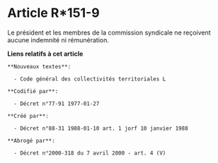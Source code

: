 # Article R*151-9

Le président et les membres de la commission syndicale ne reçoivent aucune indemnité ni rémunération.

**Liens relatifs à cet article**

	**Nouveaux textes**:

	  - Code général des collectivités territoriales L

	**Codifié par**:

	  - Décret n°77-91 1977-01-27

	**Créé par**:

	  - Décret n°88-31 1988-01-10 art. 1 jorf 10 janvier 1988

	**Abrogé par**:

	  - Décret n°2000-318 du 7 avril 2000 - art. 4 (V)
